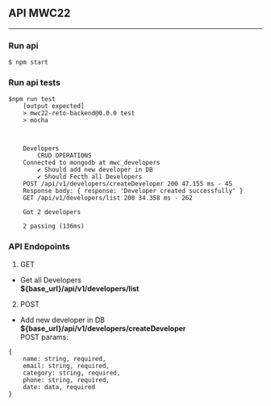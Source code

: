 ## API MWC22
------------------------------------------------
### Run api
```
$ npm start
```
### Run api tests
```
$npm run test 
    [output expected]
    > mwc22-reto-backend@0.0.0 test
    > mocha



    Developers       
        CRUD OPERATIONS
    Connected to mongodb at mwc_developers
        ✔ Should add new developer in DB
        ✔ Should Fecth all Developers
    POST /api/v1/developers/createDeveloper 200 47.155 ms - 45
    Response body: { response: 'Developer created successfully' }
    GET /api/v1/developers/list 200 34.358 ms - 262

    Got 2 developers

    2 passing (136ms)
```
### API Endopoints  
1. GET
* Get all Developers <br>
<b>${base_url}/api/v1/developers/list</b><br>

2. POST
* Add new developer in DB<br>
<b>${base_url}/api/v1/developers/createDeveloper</b><br>
POST params: <br>
```
{
    name: string, required,
    email: string, required,
    category: string, required,
    phone: string, required,
    date: data, required
}
``` 